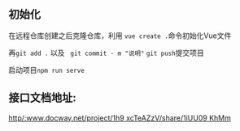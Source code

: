 ## 初始化
在远程仓库创建之后克隆仓库，利用 ` vue create . `命令初始化Vue文件 

再`git add .` 以及 ` git commit - m "说明"` ` git push `提交项目

启动项目` npm run serve `

## 接口文档地址:
[http/:www.docway.net/project/1h9 xcTeAZzV/share/1iUU09 KhMm](http://xiaoyaoji.cn/project/1h9xcTeAZzV/1hFEmCMdmdc?st=1iUU09vKhMm&sid=1iUU09vKhMm)
